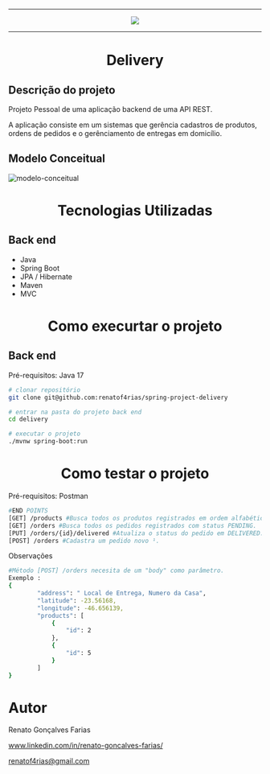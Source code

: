 <hr>
<p align="center">
   <img src="https://github.com/renatof4rias/spring-project-delivery/assets/123312837/b64b845a-2303-40c0-8c04-54dd6f9d203e" #vitrinedev/>
</p>
<hr>
<h1 align="center"> Delivery </h1>

## Descrição do projeto 

<p align="justify">
Projeto Pessoal de uma aplicação backend de uma API REST.

A aplicação consiste em um sistemas que gerência cadastros de produtos, ordens de pedidos e o gerênciamento de entregas em domicílio.  
</p>

## Modelo Conceitual
![modelo-conceitual](https://github.com/renatof4rias/spring-project-delivery/assets/123312837/005911ef-8f9f-44bb-b43c-601780219b68)

<h1 align="center"> Tecnologias Utilizadas </h1>

## Back end

- Java 
- Spring Boot
- JPA / Hibernate
- Maven
- MVC
<h1 align="center"> Como execurtar o projeto </h1>

## Back end  
Pré-requisitos: Java 17

```bash
# clonar repositório
git clone git@github.com:renatof4rias/spring-project-delivery

# entrar na pasta do projeto back end
cd delivery

# executar o projeto
./mvnw spring-boot:run
```

<h1 align="center"> Como testar o projeto </h1>

Pré-requisitos: Postman

```bash
#END POINTS
[GET] /products #Busca todos os produtos registrados em ordem alfabética.
[GET] /orders #Busca todos os pedidos registrados com status PENDING.
[PUT] /orders/{id}/delivered #Atualiza o status do pedido em DELIVERED.
[POST] /orders #Cadastra um pedido novo ¹.
```
Observações 
```bash
#Método [POST] /orders necesita de um "body" como parâmetro.
Exemplo : 
{
        "address": " Local de Entrega, Numero da Casa",
        "latitude": -23.56168,
        "longitude": -46.656139,
        "products": [
            {
                "id": 2
            },
            {
                "id": 5
            }
        ]
}

```
# Autor
Renato Gonçalves Farias

www.linkedin.com/in/renato-goncalves-farias/

renatof4rias@gmail.com
